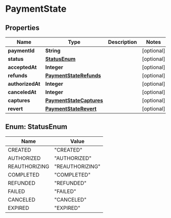 
# PaymentState

## Properties
Name | Type | Description | Notes
------------ | ------------- | ------------- | -------------
**paymentId** | **String** |  |  [optional]
**status** | [**StatusEnum**](#StatusEnum) |  |  [optional]
**acceptedAt** | **Integer** |  |  [optional]
**refunds** | [**PaymentStateRefunds**](PaymentStateRefunds.md) |  |  [optional]
**authorizedAt** | **Integer** |  |  [optional]
**canceledAt** | **Integer** |  |  [optional]
**captures** | [**PaymentStateCaptures**](PaymentStateCaptures.md) |  |  [optional]
**revert** | [**PaymentStateRevert**](PaymentStateRevert.md) |  |  [optional]



<a name="StatusEnum"></a>
## Enum: StatusEnum
Name | Value
---- | -----
CREATED | &quot;CREATED&quot;
AUTHORIZED | &quot;AUTHORIZED&quot;
REAUTHORIZING | &quot;REAUTHORIZING&quot;
COMPLETED | &quot;COMPLETED&quot;
REFUNDED | &quot;REFUNDED&quot;
FAILED | &quot;FAILED&quot;
CANCELED | &quot;CANCELED&quot;
EXPIRED | &quot;EXPIRED&quot;



